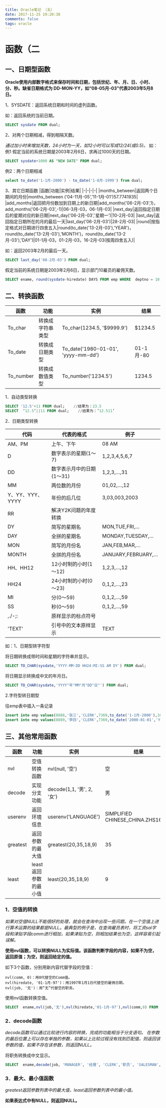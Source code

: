 ```yaml
---
title: Oracle笔记 （五）
date: 2017-11-25 19:20:38
comments: false
tags: oracle
---
```

# 函数（二
## 一、日期型函数
**Oracle使用内部数字格式来保存时间和日期，包括世纪、年、月、日、小时、分、秒。缺省日期格式为 DD-MON-YY，如“08-05月-03”代表2003年5月8日。**

1、SYSDATE：返回系统日期和时间的虚列函数。

如：返回系统的当前日期。
```SQL
SELECT sysdate FROM dual;
```
2、对两个日期相减，得到相隔天数。

*通过加小时来增加天数，24小时为一天，如12小时可以写成12/24(或0.5)。*
如：例1 假定当前的系统日期是2003年2月6日，求再过1000天的日期。
```SQL
SELECT sysdate+1000 AS "NEW DATE" FROM dual;
```
例2：两个日期相减
```SQL
select to_date('1-1月-2000') - to_date('1-8月-1999') from dual;
```
3、其它日期函数
|函数|功能|实例|结果|
|-|-|-|-|
|months_between|返回两个日期间的月份|months_between ('04-11月-05','11-1月-01')57.7741935|
|add_months|返回把月份数加到日期上的新日期|add_months('06-2月-03',1)，add_months('06-2月-03',-1)|06-3月-03，06-1月-03|
|next_day|返回指定日期后的星期对应的新日期|next_day('06-2月-03','星期一')|10-2月-03|
|last_day|返回指定日期所在的月的最后一天|last_day('06-2月-03')|28-2月-03|
|round|按指定格式对日期进行四舍五入|round(to_date('13-2月-03'),'YEAR')，round(to_date('13-2月-03'),'MONTH')，round(to_date('13-2月-03'),'DAY')|01-1月-03，01-2月-03，16-2月-03(按周四舍五入)|

如：返回2003年2月的最后一天。
```SQL
SELECT last_day('08-2月-03') FROM dual;
```
假定当前的系统日期是2003年2月6日，显示部门10雇员的雇佣天数。
```SQL
SELECT ename, round(sysdate-hiredate) DAYS FROM emp WHERE  deptno = 10;
```
## 二、转换函数

|函数|功能|实例|结果|
|-|-|-|-|
|To_char|转换成字符串类型|To_char(1234.5, '$9999.9')|$1234.5|
|To_date|转换成日期类型|To_date('1980-01-01', 'yyyy-mm-dd')|01-1月-80|
|To_number|转换成数值类型|To_number('1234.5')|1234.5|

1．自动类型转换
```SQL
SELECT '12.5'+11 FROM dual;    //结果为：23.5
SELECT  ‘12.5’||11 FROM dual;    //结果为：’12.511’
```
2．日期类型转换

|代码|代表的格式|例子|
|-|-|-|
|AM、PM|上午、下午|08 AM|
|D|数字表示的星期(1～7)|1,2,3,4,5,6,7|
|DD|数字表示月中的日期(1～31)|1,2,3,…,31|
|MM|两位数的月份|01,02,…,12|
|Y、YY、YYY、YYYY|年份的后几位|3,03,003,2003|
|RR|解决Y2K问题的年度转换| |
|DY|简写的星期名|MON,TUE,FRI,…|
|DAY|全拼的星期名|MONDAY,TUESDAY,…|
|MON|简写的月份名|JAN,FEB,MAR,…|
|MONTH|全拼的月份名|JANUARY,FEBRUARY,…|
|HH、HH12|12小时制的小时(1～12)|1,2,3,…,12|
|HH24|24小时制的小时(0～23)|0,1,2,…,23|
|MI|分(0～59)|0,1,2,…,59|
|SS|秒(0～59)|0,1,2,…,59|
|,./-;:|原样显示的标点符号| |
|'TEXT'|引号中的文本原样显示|TEXT|

如：1、日期型转字符型 

将日期转换成带时间和星期的字符串并显示。
```SQL
SELECT TO_CHAR(sysdate,'YYYY-MM-DD HH24:MI:SS AM DY') FROM dual;
```

将日期显示转换成中文的年月日。
```SQL
SELECT TO_CHAR(sysdate,'YYYY"年"MM"月"DD"日"') FROM dual;
```
2.字符型转日期型

往emp表中插入一条记录
```SQL
insert into emp values(8888,'张三','CLERK',7369,to_date('1-1月-2000'),1000,10,10);
insert into emp values(8889,'李四','CLERK',7369,to_date('2000-01-01','YYYY-MM-DD'),1000,10,10);
```

## 三、其他常用函数
|函数|功能|实例|结果|
|-|-|-|-|
|nvl|空值转换函数|nvl(null, '空')|空|
|decode|实现分支功能|decode(1,1, '男', 2, '女')|男|
|userenv|返回环境信息|userenv('LANGUAGE')|SIMPLIFIED CHINESE_CHINA.ZHS16GBK|
|greatest|返回参数的最大值|greatest(20,35,18,9)|35|
|least|least返回参数的最小值|least(20,35,18,9)|9|

### 1．空值的转换

*如果对空值NULL不能很好的处理，就会在查询中出现一些问题。在一个空值上进行算术运算的结果都是NULL。最典型的例子是，在查询雇员表时，将工资sal字段和津贴字段comm进行相加，如果津贴为空，则相加结果也为空，这样容易引起误解。*

**使用nvl函数，可以转换NULL为实际值。该函数判断字段的内容，如果不为空，返回原值；为空，则返回给定的值。**

如下3个函数，分别用新内容代替字段的空值：
```
nvl(comm, 0)：用0代替空的Comm值。
nvl(hiredate, '01-1月-97')：用1997年1月1日代替空的雇佣日期。
nvl(job, '无')：用“无”代替空的职务。
```

使用nvl函数转换空值。
```SQL
SELECT	ename,nvl(job,'无'),nvl(hiredate,'01-1月-97'),nvl(comm,0) FROM	 emp;
```

### 2．decode函数

*decode函数可以通过比较进行内容的转换，完成的功能相当于分支语句。
在参数的最后位置上可以存在单独的参数，如果以上比较过程没有找到匹配值，则返回该参数的值，如果不存在该参数，则返回NULL。*

将职务转换成中文显示。
```SQL
SELECT	ename,decode(job, 'MANAGER', '经理', 'CLERK','职员', 'SALESMAN','推销员', 'ANALYST','系统分析员','未知') FROM emp;
```

### 3．最大、最小值函数

*greatest返回参数列表中的最大值，least返回参数列表中的最小值。*

**如果表达式中有NULL，则返回NULL。**















